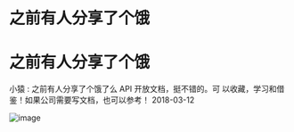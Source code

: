 # 之前有人分享了个饿

# 之前有人分享了个饿

小猿 : 之前有人分享了个饿了么 API 开放文档，挺不错的。可 以收藏，学习和借鉴！如果公司需要写文档，也可以参考！ 2018-03-12

![image](img/Image_174.png)